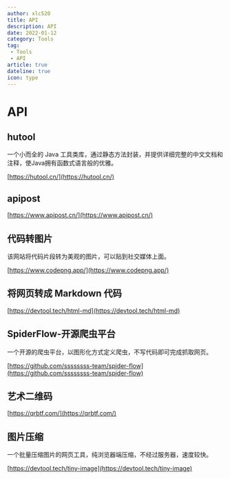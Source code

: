 ```yaml
---
author: xlc520
title: API
description: API
date: 2022-01-12
category: Tools
tag: 
 - Tools
 - API
article: true
dateline: true
icon: type
---
```

# API

## hutool

一个小而全的 Java 工具类库，通过静态方法封装，并提供详细完整的中文文档和注释，使Java拥有函数式语言般的优雅。

[https://hutool.cn/](https://hutool.cn/)

## apipost

[https://www.apipost.cn/](https://www.apipost.cn/)

## 代码转图片

该网站将代码片段转为美观的图片，可以贴到社交媒体上面。

[https://www.codepng.app/](https://www.codepng.app/)

## 将网页转成 Markdown 代码

[https://devtool.tech/html-md](https://devtool.tech/html-md)

## SpiderFlow-开源爬虫平台

一个开源的爬虫平台，以图形化方式定义爬虫，不写代码即可完成抓取网页。

[https://github.com/ssssssss-team/spider-flow](https://github.com/ssssssss-team/spider-flow)

## 艺术二维码

[https://qrbtf.com/](https://qrbtf.com/)

## 图片压缩

一个批量压缩图片的网页工具，纯浏览器端压缩，不经过服务器，速度较快。

[https://devtool.tech/tiny-image](https://devtool.tech/tiny-image)